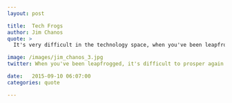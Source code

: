 ```yaml
---
layout: post

title:  Tech Frogs
author: Jim Chanos
quote: >
  It's very difficult in the technology space, when you've been leapfrogged, to prosper again.

image: /images/jim_chanos_3.jpg
twitter: When you've been leapfrogged, it's difficult to prosper again in tech. Jim Chanos http://quotes.stockflare.com/

date:   2015-09-10 06:07:00
categories: quote

---
```


